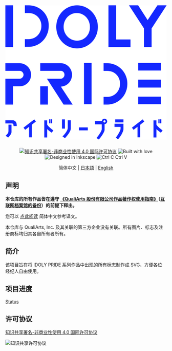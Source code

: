 <h2 align="center">

![IDOLY PRIDE Logo](Logo/idoly-pride-logo-full-blue.svg)

</h2>

<div align="center">

[![知识共享署名-非商业性使用 4.0 国际许可协议](https://forthebadge.com/images/badges/cc-nc.svg)](http://creativecommons.org/licenses/by-nc/4.0/) ![Built with love](https://forthebadge.com/images/badges/built-with-love.svg) ![Designed in Inkscape](https://forthebadge.com/images/badges/designed-in-inkscape.svg) ![Ctrl C Ctrl V](https://forthebadge.com/images/badges/ctrl-c-ctrl-v.svg)

简体中文 | [日本語](README.ja.md) | [English](README.en.md)

</div>

## 声明

**本仓库的所有作品皆在遵守 [《QualiArts 股份有限公司作品著作权使用指南》](guideline.md)（[互联网档案馆的备份](https://web.archive.org/web/20210804165602/https://qualiarts.jp/guideline)）的前提下释出。**

您可以 [点此阅读](guideline.zh-Hans-CN.md) 简体中文参考译文。

本仓库与 QualiArts, Inc. 及其关联的第三方企业没有关联。所有图片、标志及注册商标均归其各自所有者所有。

## 简介

该项目旨在将 IDOLY PRIDE 系列作品中出现的所有标志制作成 SVG，方便各位经纪人自由使用。

## 项目进度

[Status](Status.md)

## 许可协议

[知识共享署名-非商业性使用 4.0 国际许可协议](http://creativecommons.org/licenses/by-nc/4.0/)

![知识共享许可协议](https://i.creativecommons.org/l/by-nc/4.0/88x31.png)
